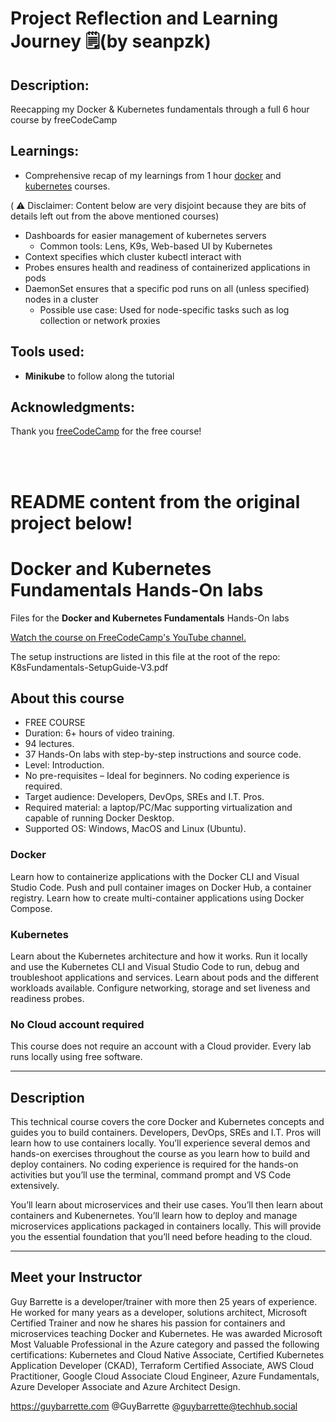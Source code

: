# Project Reflection and Learning Journey 🗒️(by seanpzk)

## Description:
Reecapping my Docker & Kubernetes fundamentals through a full 6 hour course by freeCodeCamp
## Learnings:
- Comprehensive recap of my learnings from 1 hour [docker](https://github.com/seanpzk/docker-in-1-hour) and [kubernetes](https://github.com/seanpzk/k8s-in-1-hour) courses.
  
( ⚠️ Disclaimer: Content below are very disjoint because they are bits of details left out from the above mentioned courses)
- Dashboards for easier management of kubernetes servers
  - Common tools: Lens, K9s, Web-based UI by Kubernetes
- Context specifies which cluster kubectl interact with 
- Probes ensures health and readiness of containerized applications in pods
- DaemonSet ensures that a specific pod runs on all (unless specified) nodes in a cluster
  - Possible use case: Used for node-specific tasks such as log collection or network proxies

## Tools used:
- **Minikube** to follow along the tutorial

## Acknowledgments:
Thank you [freeCodeCamp](https://www.youtube.com/@freecodecamp) for the free course!

<br>
<br>

# README content from the original project below!
# Docker and Kubernetes Fundamentals Hands-On labs

Files for the **Docker and Kubernetes Fundamentals** Hands-On labs

[Watch the course on FreeCodeCamp's YouTube channel.](https://www.youtube.com/watch?v=kTp5xUtcalw "Watch the course")

The setup instructions are listed in this file at the root of the repo: K8sFundamentals-SetupGuide-V3.pdf

## About this course

- FREE COURSE
- Duration: 6+ hours of video training.
- 94 lectures.
- 37 Hands-On labs with step-by-step instructions and source code.
- Level: Introduction.
- No pre-requisites – Ideal for beginners. No coding experience is required.
- Target audience: Developers, DevOps, SREs and I.T. Pros.
- Required material: a laptop/PC/Mac supporting virtualization and capable of running Docker Desktop.
- Supported OS: Windows, MacOS and Linux (Ubuntu).

### Docker

Learn how to containerize applications with the Docker CLI and Visual Studio Code. Push and pull container images on Docker Hub, a container registry. Learn how to create multi-container applications using Docker Compose.​

### Kubernetes

Learn about the Kubernetes architecture and how it works. Run it locally and use the Kubernetes CLI and Visual Studio Code to run, debug and troubleshoot applications and services. Learn about pods and the different workloads available. Configure networking, storage and set liveness and readiness probes.

### No Cloud account required

This course does not require an account with a Cloud provider. Every lab runs locally using free software.

---

## Description

This technical course covers the core Docker and Kubernetes concepts and guides you to build containers. Developers, DevOps, SREs and I.T. Pros will learn how to use containers locally. You’ll experience several demos and hands-on exercises throughout the course as you learn how to build and deploy containers. No coding experience is required for the hands-on activities but you’ll use the terminal, command prompt and VS Code extensively.

You’ll learn about microservices and their use cases. You’ll then learn about containers and Kubenernetes. You’ll learn how to deploy and manage microservices applications packaged in containers locally. This will provide you the essential foundation that you’ll need before heading to the cloud.

---

## Meet your Instructor​

Guy Barrette is a developer/trainer with more then 25 years of experience. He worked for many years as a developer, solutions architect, Microsoft Certified Trainer and now he shares his passion for containers and microservices teaching Docker and Kubernetes. He was awarded Microsoft Most Valuable Professional in the Azure category and passed the following certifications: Kubernetes and Cloud Native Associate, Certified Kubernetes Application Developer (CKAD), Terraform Certified Associate, AWS Cloud Practitioner, Google Cloud Associate Cloud Engineer, Azure Fundamentals, Azure Developer Associate and Azure Architect Design.

https://guybarrette.com @GuyBarrette @guybarrette@techhub.social

